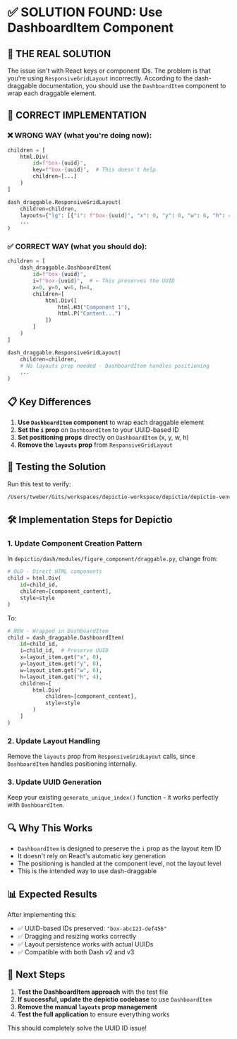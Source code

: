 # ✅ **SOLUTION FOUND: Use DashboardItem Component**

## 🎯 **THE REAL SOLUTION**

The issue isn't with React keys or component IDs. The problem is that you're using `ResponsiveGridLayout` incorrectly. According to the dash-draggable documentation, you should use the `DashboardItem` component to wrap each draggable element.

## 🔧 **CORRECT IMPLEMENTATION**

### ❌ **WRONG WAY (what you're doing now):**
```python
children = [
    html.Div(
        id=f"box-{uuid}",
        key=f"box-{uuid}",  # This doesn't help
        children=[...]
    )
]

dash_draggable.ResponsiveGridLayout(
    children=children,
    layouts={"lg": [{"i": f"box-{uuid}", "x": 0, "y": 0, "w": 6, "h": 4}]},
    ...
)
```

### ✅ **CORRECT WAY (what you should do):**
```python
children = [
    dash_draggable.DashboardItem(
        id=f"box-{uuid}",
        i=f"box-{uuid}",  # ← This preserves the UUID
        x=0, y=0, w=6, h=4,
        children=[
            html.Div([
                html.H3("Component 1"),
                html.P("Content...")
            ])
        ]
    )
]

dash_draggable.ResponsiveGridLayout(
    children=children,
    # No layouts prop needed - DashboardItem handles positioning
    ...
)
```

## 📋 **Key Differences**

1. **Use `DashboardItem` component** to wrap each draggable element
2. **Set the `i` prop** on `DashboardItem` to your UUID-based ID
3. **Set positioning props** directly on `DashboardItem` (x, y, w, h)
4. **Remove the `layouts` prop** from `ResponsiveGridLayout`

## 🧪 **Testing the Solution**

Run this test to verify:
```bash
/Users/tweber/Gits/workspaces/depictio-workspace/depictio/depictio-venv-dash-v3/bin/python test_dashboard_item.py
```

## 🛠️ **Implementation Steps for Depictio**

### 1. **Update Component Creation Pattern**

In `depictio/dash/modules/figure_component/draggable.py`, change from:

```python
# OLD - Direct HTML components
child = html.Div(
    id=child_id,
    children=[component_content],
    style=style
)
```

To:

```python
# NEW - Wrapped in DashboardItem
child = dash_draggable.DashboardItem(
    id=child_id,
    i=child_id,  # Preserve UUID
    x=layout_item.get("x", 0),
    y=layout_item.get("y", 0),
    w=layout_item.get("w", 6),
    h=layout_item.get("h", 4),
    children=[
        html.Div(
            children=[component_content],
            style=style
        )
    ]
)
```

### 2. **Update Layout Handling**

Remove the `layouts` prop from `ResponsiveGridLayout` calls, since `DashboardItem` handles positioning internally.

### 3. **Update UUID Generation**

Keep your existing `generate_unique_index()` function - it works perfectly with `DashboardItem`.

## 🔍 **Why This Works**

- `DashboardItem` is designed to preserve the `i` prop as the layout item ID
- It doesn't rely on React's automatic key generation
- The positioning is handled at the component level, not the layout level
- This is the intended way to use dash-draggable

## 📊 **Expected Results**

After implementing this:
- ✅ UUID-based IDs preserved: `"box-abc123-def456"`
- ✅ Dragging and resizing works correctly
- ✅ Layout persistence works with actual UUIDs
- ✅ Compatible with both Dash v2 and v3

## 🚀 **Next Steps**

1. **Test the DashboardItem approach** with the test file
2. **If successful, update the depictio codebase** to use `DashboardItem`
3. **Remove the manual `layouts` prop management**
4. **Test the full application** to ensure everything works

This should completely solve the UUID ID issue!